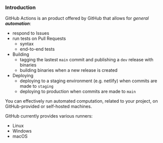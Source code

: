 
### Introduction

GitHub Actions is an product offered by GitHub that allows for *general **automation***:

- respond to Issues
- run tests on Pull Requests
  - syntax
  - end-to-end tests
- Building
  - tagging the lastest `main` commit and publishing a `dev` release with binaries
  - building binaries when a new release is created
- Deploying
  - deploying to a staging environment (e.g. netlify) when commits are made to `staging`
  - deploying to production when commits are made to `main`

You can effectively run automated computation, related to your project, on GitHub-provided or self-hosted machines.

GitHub currently provides various runners:

- Linux
- Windows
- macOS
